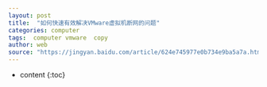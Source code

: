 ```yaml
---
layout: post
title:  "如何快速有效解决VMware虚拟机断网的问题"
categories: computer
tags:  computer vmware  copy
author: web 
source: "https://jingyan.baidu.com/article/624e745977e0b734e9ba5a7a.html"
---
```


* content
{:toc}












